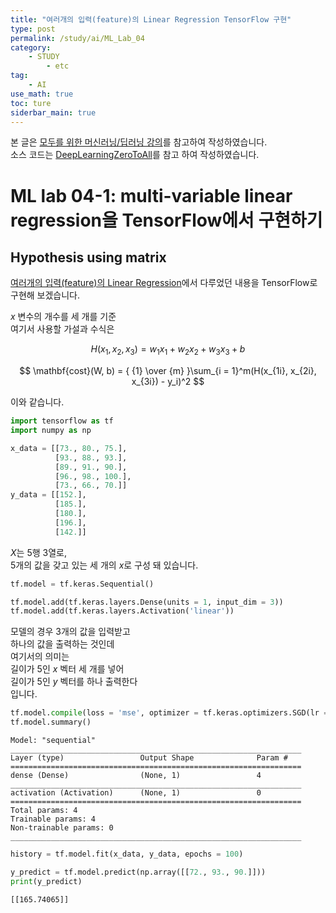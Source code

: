 ```yaml
---
title: "여러개의 입력(feature)의 Linear Regression TensorFlow 구현"
type: post
permalink: /study/ai/ML_Lab_04
category: 
    - STUDY
        - etc
tag:
    - AI
use_math: true
toc: ture
siderbar_main: true
---
```

본 글은 [모두를 위한 머신러닝/딥러닝 강의](https://hunkim.github.io/ml/)를 참고하여 작성하였습니다.  
소스 코드는 [DeepLearningZeroToAll](https://github.com/hunkim/DeepLearningZeroToAll)를 참고 하여 작성하였습니다.

# ML lab 04-1: multi-variable linear regression을 TensorFlow에서 구현하기
## Hypothesis using matrix
[여러개의 입력(feature)의 Linear Regression](https://hodurie.github.io/study/ai/ML_Lec_04)에서 다루었던 내용을 TensorFlow로 구현해 보겠습니다.  

$x$ 변수의 개수를 세 개를 기준  
여기서 사용할 가설과 수식은  

$$H(x_1, x_2, x_3) = w_1x_1 + w_2x_2 + w_3x_3 + b  $$

$$ \mathbf{cost}(W, b) = { {1} \over {m} }\sum_{i = 1}^m(H(x_{1i}, x_{2i}, x_{3i}) - y_i)^2 $$

이와 같습니다.



```python
import tensorflow as tf
import numpy as np

x_data = [[73., 80., 75.],
          [93., 88., 93.],
          [89., 91., 90.],
          [96., 98., 100.],
          [73., 66., 70.]]
y_data = [[152.],
          [185.],
          [180.],
          [196.],
          [142.]]
```

$X$는 5행 3열로,   
5개의 값을 갖고 있는 세 개의 $x$로 구성 돼 있습니다.  



```python
tf.model = tf.keras.Sequential()
```


```python
tf.model.add(tf.keras.layers.Dense(units = 1, input_dim = 3))
tf.model.add(tf.keras.layers.Activation('linear'))
```

모델의 경우 3개의 값을 입력받고  
하나의 값을 출력하는 것인데  
여기서의 의미는  
길이가 5인 $x$ 벡터 세 개를 넣어  
길이가 5인 $y$ 벡터를 하나 출력한다  
입니다.  


```python
tf.model.compile(loss = 'mse', optimizer = tf.keras.optimizers.SGD(lr = 1e-5))
tf.model.summary()
```

    Model: "sequential"
    _________________________________________________________________
    Layer (type)                 Output Shape              Param #   
    =================================================================
    dense (Dense)                (None, 1)                 4         
    _________________________________________________________________
    activation (Activation)      (None, 1)                 0         
    =================================================================
    Total params: 4
    Trainable params: 4
    Non-trainable params: 0
    _________________________________________________________________
    


```python
history = tf.model.fit(x_data, y_data, epochs = 100)
```


```python
y_predict = tf.model.predict(np.array([[72., 93., 90.]]))
print(y_predict)
```

    [[165.74065]]
    
